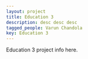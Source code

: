 ```yaml
---
layout: project
title: Education 3
description: desc desc desc
tagged_people: Varun Chandola
key: Education 3
---
```

Education 3 project info here.
